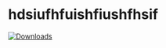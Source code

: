 # hdsiufhfuishfiushfhsif
  <a href="https://github.com/DownloadedfromME/hdsiufhfuishfiushfhsif/releases/"><img alt="Downloads" src="https://img.shields.io/github/downloads/DownloadedfromME/hdsiufhfuishfiushfhsif/total?color=%2331c754&label=Downloads"></a>
